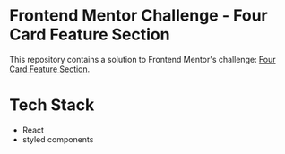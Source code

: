 # Frontend Mentor Challenge - Four Card Feature Section

This repository contains a solution to Frontend Mentor's challenge: [Four Card Feature Section](https://www.frontendmentor.io/challenges/four-card-feature-section-weK1eFYK).

# Tech Stack

- React
- styled components
